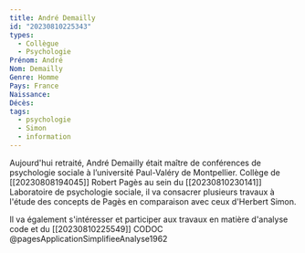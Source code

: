 ```yaml
---
title: André Demailly 
id: "20230810225343"
types:
  - Collègue
  - Psychologie
Prénom: André
Nom: Demailly
Genre: Homme
Pays: France
Naissance: 
Décès: 
tags:
  - psychologie
  - Simon
  - information
---
```


Aujourd'hui retraité, André Demailly était maître de conférences de psychologie sociale à l’université Paul-Valéry de Montpellier. 
Collège de [[20230808194045]] Robert Pagès au sein du [[20230810230141]] Laboratoire de psychologie sociale, il va consacrer plusieurs travaux à l'étude des concepts de Pagès en comparaison avec ceux d'Herbert Simon.

Il va également s'intéresser et participer aux travaux en matière d'analyse code et du [[20230810225549]] CODOC
@pagesApplicationSimplifieeAnalyse1962